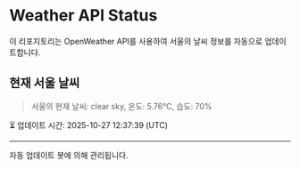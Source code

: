 
# Weather API Status

이 리포지토리는 OpenWeather API를 사용하여 서울의 날씨 정보를 자동으로 업데이트합니다.

## 현재 서울 날씨
> 서울의 현재 날씨: clear sky, 온도: 5.76°C, 습도: 70%

⏳ 업데이트 시간: 2025-10-27 12:37:39 (UTC)

---
자동 업데이트 봇에 의해 관리됩니다.
